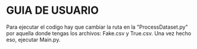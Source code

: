 # GUIA DE USUARIO 

Para ejecutar el codigo hay que cambiar la ruta en la "ProcessDataset.py" por aquella donde tengas los archivos: Fake.csv y True.csv.
Una vez hecho eso, ejecutar Main.py.

